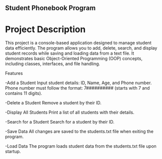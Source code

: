 ## Student Phonebook Program

# Project Description
This project is a console-based application designed to manage student data efficiently. The program allows you to add, delete, search, and display student records while saving and loading data from a text file. It demonstrates basic Object-Oriented Programming (OOP) concepts, including classes, interfaces, and file handling.

Features

-Add a Student
        Input student details: ID, Name, Age, and Phone number.
        Phone number must follow the format: 7########## (starts with 7 and contains 11 digits).

-Delete a Student
        Remove a student by their ID.

-Display All Students
        Print a list of all students with their details.

-Search for a Student
        Search for a student by their ID.

-Save Data
        All changes are saved to the students.txt file when exiting the program.

-Load Data
        The program loads student data from the students.txt file upon startup.
